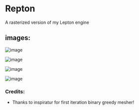 # Repton
A rasterized version of my Lepton engine



## images:
![image](https://github.com/user-attachments/assets/af8779f7-8226-4ed2-a4e2-06807a6b14fc)

![image](https://github.com/user-attachments/assets/4f48f570-15ad-4f10-8923-a57d6f58a0e0)

![image](https://github.com/user-attachments/assets/5e191983-526e-4a52-b0d6-405f155309eb)

![image](https://github.com/user-attachments/assets/bc5a9049-c2fd-4660-af7d-10fde9eaf894)



### Credits:
- Thanks to inspiratur for first iteration binary greedy mesher!
